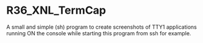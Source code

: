 # R36_XNL_TermCap
A small and simple (sh) program to create screenshots of TTY1 applications running ON the console while starting this program from ssh for example.
